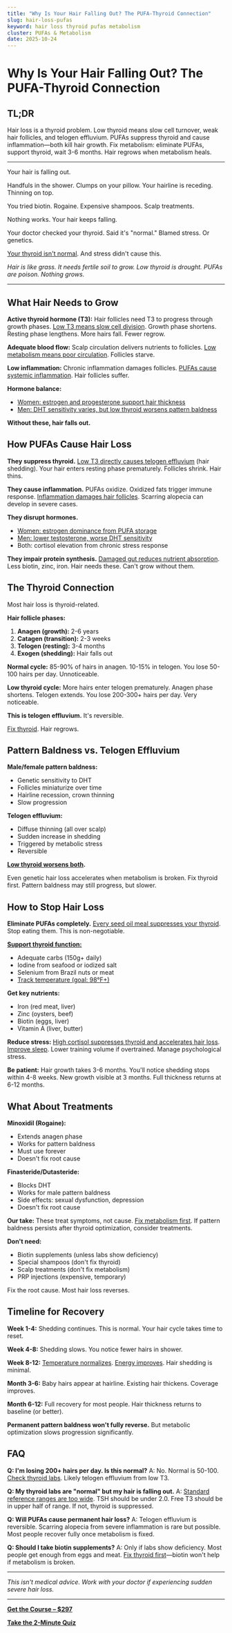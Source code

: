 ```yaml
---
title: "Why Is Your Hair Falling Out? The PUFA-Thyroid Connection"
slug: hair-loss-pufas
keyword: hair loss thyroid pufas metabolism
cluster: PUFAs & Metabolism
date: 2025-10-24
---
```


# Why Is Your Hair Falling Out? The PUFA-Thyroid Connection

## TL;DR

Hair loss is a thyroid problem. Low thyroid means slow cell turnover, weak hair follicles, and telogen effluvium. PUFAs suppress thyroid and cause inflammation—both kill hair growth. Fix metabolism: eliminate PUFAs, support thyroid, wait 3-6 months. Hair regrows when metabolism heals.

---

Your hair is falling out.

Handfuls in the shower. Clumps on your pillow. Your hairline is receding. Thinning on top.

You tried biotin. Rogaine. Expensive shampoos. Scalp treatments.

Nothing works. Your hair keeps falling.

Your doctor checked your thyroid. Said it's "normal." Blamed stress. Or genetics.

[Your thyroid isn't normal](/blog/thyroid-labs-interpretation). And stress didn't cause this.

*Hair is like grass. It needs fertile soil to grow. Low thyroid is drought. PUFAs are poison. Nothing grows.*

---

## What Hair Needs to Grow

**Active thyroid hormone (T3):**
Hair follicles need T3 to progress through growth phases. [Low T3 means slow cell division](/blog/seed-oils-and-thyroid). Growth phase shortens. Resting phase lengthens. More hairs fall. Fewer regrow.

**Adequate blood flow:**
Scalp circulation delivers nutrients to follicles. [Low metabolism means poor circulation](/blog/temperature-tracking-metabolism). Follicles starve.

**Low inflammation:**
Chronic inflammation damages follicles. [PUFAs cause systemic inflammation](/blog/pufas-inflammation). Hair follicles suffer.

**Hormone balance:**
- [Women: estrogen and progesterone support hair thickness](/blog/pufas-womens-hormones)
- [Men: DHT sensitivity varies, but low thyroid worsens pattern baldness](/blog/testosterone-pufas)

**Without these, hair falls out.**

## How PUFAs Cause Hair Loss

**They suppress thyroid.**
[Low T3 directly causes telogen effluvium](/blog/seed-oils-and-thyroid) (hair shedding). Your hair enters resting phase prematurely. Follicles shrink. Hair thins.

**They cause inflammation.**
PUFAs oxidize. Oxidized fats trigger immune response. [Inflammation damages hair follicles](/blog/pufas-inflammation). Scarring alopecia can develop in severe cases.

**They disrupt hormones.**
- [Women: estrogen dominance from PUFA storage](/blog/pufas-womens-hormones)
- [Men: lower testosterone, worse DHT sensitivity](/blog/testosterone-pufas)
- Both: cortisol elevation from chronic stress response

**They impair protein synthesis.**
[Damaged gut reduces nutrient absorption](/blog/pufas-gut-health). Less biotin, zinc, iron. Hair needs these. Can't grow without them.

## The Thyroid Connection

Most hair loss is thyroid-related.

**Hair follicle phases:**
1. **Anagen (growth):** 2-6 years
2. **Catagen (transition):** 2-3 weeks
3. **Telogen (resting):** 3-4 months
4. **Exogen (shedding):** Hair falls out

**Normal cycle:**
85-90% of hairs in anagen. 10-15% in telogen. You lose 50-100 hairs per day. Unnoticeable.

**Low thyroid cycle:**
More hairs enter telogen prematurely. Anagen phase shortens. Telogen extends. You lose 200-300+ hairs per day. Very noticeable.

**This is telogen effluvium.** It's reversible.

[Fix thyroid](/blog/seed-oils-and-thyroid). Hair regrows.

## Pattern Baldness vs. Telogen Effluvium

**Male/female pattern baldness:**
- Genetic sensitivity to DHT
- Follicles miniaturize over time
- Hairline recession, crown thinning
- Slow progression

**Telogen effluvium:**
- Diffuse thinning (all over scalp)
- Sudden increase in shedding
- Triggered by metabolic stress
- Reversible

**[Low thyroid worsens both](/blog/thyroid-labs-interpretation).**

Even genetic hair loss accelerates when metabolism is broken. Fix thyroid first. Pattern baldness may still progress, but slower.

## How to Stop Hair Loss

**Eliminate PUFAs completely.**
[Every seed oil meal suppresses your thyroid](/blog/seven-day-pufa-purge). Stop eating them. This is non-negotiable.

**[Support thyroid function:](/blog/seed-oils-and-thyroid)**
- Adequate carbs (150g+ daily)
- Iodine from seafood or iodized salt
- Selenium from Brazil nuts or meat
- [Track temperature (goal: 98°F+)](/blog/temperature-tracking-metabolism)

**Get key nutrients:**
- Iron (red meat, liver)
- Zinc (oysters, beef)
- Biotin (eggs, liver)
- Vitamin A (liver, butter)

**Reduce stress:**
[High cortisol suppresses thyroid and accelerates hair loss](/blog/anxiety-pufas). [Improve sleep](/blog/body-temperature-sleep). Lower training volume if overtrained. Manage psychological stress.

**Be patient:**
Hair growth takes 3-6 months. You'll notice shedding stops within 4-8 weeks. New growth visible at 3 months. Full thickness returns at 6-12 months.

## What About Treatments

**Minoxidil (Rogaine):**
- Extends anagen phase
- Works for pattern baldness
- Must use forever
- Doesn't fix root cause

**Finasteride/Dutasteride:**
- Blocks DHT
- Works for male pattern baldness
- Side effects: sexual dysfunction, depression
- Doesn't fix root cause

**Our take:**
These treat symptoms, not cause. [Fix metabolism first](/blog/seed-oils-and-thyroid). If pattern baldness persists after thyroid optimization, consider treatments.

**Don't need:**
- Biotin supplements (unless labs show deficiency)
- Special shampoos (don't fix thyroid)
- Scalp treatments (don't fix metabolism)
- PRP injections (expensive, temporary)

Fix the root cause. Most hair loss reverses.

## Timeline for Recovery

**Week 1-4:**
Shedding continues. This is normal. Your hair cycle takes time to reset.

**Week 4-8:**
Shedding slows. You notice fewer hairs in shower.

**Week 8-12:**
[Temperature normalizes](/blog/temperature-tracking-metabolism). [Energy improves](/blog/energy-crashes). Hair shedding is minimal.

**Month 3-6:**
Baby hairs appear at hairline. Existing hair thickens. Coverage improves.

**Month 6-12:**
Full recovery for most people. Hair thickness returns to baseline (or better).

**Permanent pattern baldness won't fully reverse.** But metabolic optimization slows progression significantly.

## FAQ

**Q: I'm losing 200+ hairs per day. Is this normal?**
A: No. Normal is 50-100. [Check thyroid labs](/blog/thyroid-labs-interpretation). Likely telogen effluvium from low T3.

**Q: My thyroid labs are "normal" but my hair is falling out.**
A: [Standard reference ranges are too wide](/blog/thyroid-labs-interpretation). TSH should be under 2.0. Free T3 should be in upper half of range. If not, thyroid is suppressed.

**Q: Will PUFAs cause permanent hair loss?**
A: Telogen effluvium is reversible. Scarring alopecia from severe inflammation is rare but possible. Most people recover fully once metabolism is fixed.

**Q: Should I take biotin supplements?**
A: Only if labs show deficiency. Most people get enough from eggs and meat. [Fix thyroid first](/blog/seed-oils-and-thyroid)—biotin won't help if metabolism is broken.

---

*This isn't medical advice. Work with your doctor if experiencing sudden severe hair loss.*

---

**[Get the Course – $297](https://buy.polar.sh/polar_cl_8P7Z3TGPlCzXSgbJ0MNkG3HrYyVlcumvIjDMu3YLrwH)**

**[Take the 2-Minute Quiz](/quiz)**
